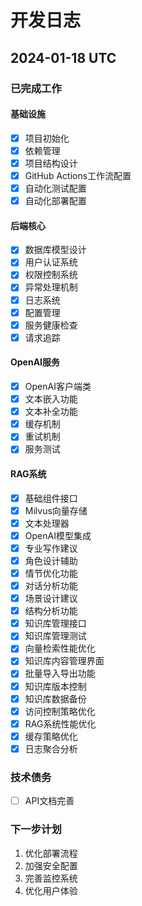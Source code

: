 # 开发日志

## 2024-01-18 UTC

### 已完成工作

#### 基础设施
- [x] 项目初始化
- [x] 依赖管理
- [x] 项目结构设计
- [x] GitHub Actions工作流配置
- [x] 自动化测试配置
- [x] 自动化部署配置

#### 后端核心
- [x] 数据库模型设计
- [x] 用户认证系统
- [x] 权限控制系统
- [x] 异常处理机制
- [x] 日志系统
- [x] 配置管理
- [x] 服务健康检查
- [x] 请求追踪

#### OpenAI服务
- [x] OpenAI客户端类
- [x] 文本嵌入功能
- [x] 文本补全功能
- [x] 缓存机制
- [x] 重试机制
- [x] 服务测试

#### RAG系统
- [x] 基础组件接口
- [x] Milvus向量存储
- [x] 文本处理器
- [x] OpenAI模型集成
- [x] 专业写作建议
- [x] 角色设计辅助
- [x] 情节优化功能
- [x] 对话分析功能
- [x] 场景设计建议
- [x] 结构分析功能
- [x] 知识库管理接口
- [x] 知识库管理测试
- [x] 向量检索性能优化
- [x] 知识库内容管理界面
- [x] 批量导入导出功能
- [x] 知识库版本控制
- [x] 知识库数据备份
- [x] 访问控制策略优化
- [x] RAG系统性能优化
- [x] 缓存策略优化
- [x] 日志聚合分析

### 技术债务
- [ ] API文档完善

### 下一步计划
1. 优化部署流程
2. 加强安全配置
3. 完善监控系统
4. 优化用户体验 